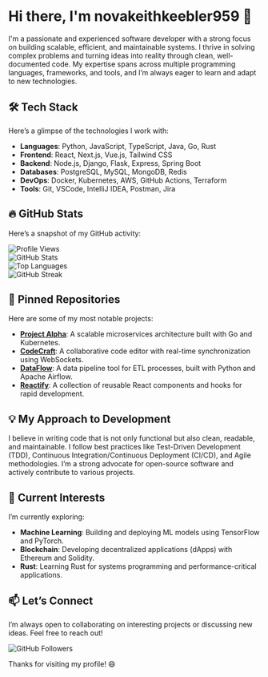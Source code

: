 # Hi there, I'm novakeithkeebler959 👋  

I'm a passionate and experienced software developer with a strong focus on building scalable, efficient, and maintainable systems. I thrive in solving complex problems and turning ideas into reality through clean, well-documented code. My expertise spans across multiple programming languages, frameworks, and tools, and I’m always eager to learn and adapt to new technologies.  

## 🛠️ Tech Stack  
Here’s a glimpse of the technologies I work with:  
- **Languages**: Python, JavaScript, TypeScript, Java, Go, Rust  
- **Frontend**: React, Next.js, Vue.js, Tailwind CSS  
- **Backend**: Node.js, Django, Flask, Express, Spring Boot  
- **Databases**: PostgreSQL, MySQL, MongoDB, Redis  
- **DevOps**: Docker, Kubernetes, AWS, GitHub Actions, Terraform  
- **Tools**: Git, VSCode, IntelliJ IDEA, Postman, Jira  

## 🔥 GitHub Stats  
Here’s a snapshot of my GitHub activity:  

![Profile Views](https://komarev.com/ghpvc/?username=novakeithkeebler959&color=blue&style=flat)  
![GitHub Stats](https://github-readme-stats.vercel.app/api?username=novakeithkeebler959&show_icons=true&theme=radical)  
![Top Languages](https://github-readme-stats.vercel.app/api/top-langs/?username=novakeithkeebler959&layout=compact&theme=radical)  
![GitHub Streak](https://streak-stats.demolab.com/?user=novakeithkeebler959&theme=radical)  

## 🚀 Pinned Repositories  
Here are some of my most notable projects:  
- **[Project Alpha](https://github.com/novakeithkeebler959/project-alpha)**: A scalable microservices architecture built with Go and Kubernetes.  
- **[CodeCraft](https://github.com/novakeithkeebler959/codecraft)**: A collaborative code editor with real-time synchronization using WebSockets.  
- **[DataFlow](https://github.com/novakeithkeebler959/dataflow)**: A data pipeline tool for ETL processes, built with Python and Apache Airflow.  
- **[Reactify](https://github.com/novakeithkeebler959/reactify)**: A collection of reusable React components and hooks for rapid development.  

## 💡 My Approach to Development  
I believe in writing code that is not only functional but also clean, readable, and maintainable. I follow best practices like Test-Driven Development (TDD), Continuous Integration/Continuous Deployment (CI/CD), and Agile methodologies. I’m a strong advocate for open-source software and actively contribute to various projects.  

## 🌱 Current Interests  
I’m currently exploring:  
- **Machine Learning**: Building and deploying ML models using TensorFlow and PyTorch.  
- **Blockchain**: Developing decentralized applications (dApps) with Ethereum and Solidity.  
- **Rust**: Learning Rust for systems programming and performance-critical applications.  

## 📫 Let’s Connect  
I’m always open to collaborating on interesting projects or discussing new ideas. Feel free to reach out!  

![GitHub Followers](https://img.shields.io/github/followers/novakeithkeebler959?label=Follow&style=social)  

Thanks for visiting my profile! 😄
